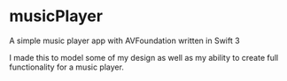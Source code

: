 # musicPlayer
A simple music player app with AVFoundation written in Swift 3

I made this to model some of my design as well as my ability to create full functionality for a music player.
